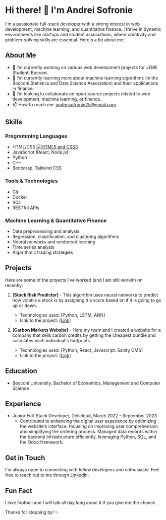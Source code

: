 # Hi there! 👋 I'm Andrei Sofronie

I'm a passionate full-stack developer with a strong interest in web development, machine learning, and quantitative finance. I thrive in dynamic environments like startups and student associations, where creativity and problem-solving skills are essential. Here's a bit about me:

## About Me

- 🔭 I’m currently working on various web development projects for JEME Studenti Bocconi.
- 🌱 I’m currently learning more about machine learning algorithms (in the Bocconi Statistics and Data Science Association) and their applications in finance.
- 👯 I’m looking to collaborate on open-source projects related to web development, machine learning, or finance.
- 📫 How to reach me: andreisofronie25@gmail.com

## Skills

### Programming Languages

- HTML/CSS [![HTML5 and CSS3](https://github.com/FransLopez/logo-images/blob/master/logos/html5andcss3.png)](http://www.w3.org/) 
- JavaScript (React, Node.js)
- Python
- C++
- Bootstrap, Tailwind CSS

### Tools & Technologies

- Git
- Docker
- SQL
- RESTful APIs

### Machine Learning & Quantitative Finance

- Data preprocessing and analysis
- Regression, classification, and clustering algorithms
- Neural networks and reinforced learning
- Time series analysis
- Algorithmic trading strategies

## Projects

Here are some of the projects I've worked (and I am still workin) on recently:

1. **[Stock Risk Predictor]** - This algorithm uses neural networks to predict how volatile a stock is by assigning it a score based on if it is going to go up or down.
   - Technologies used: [Python, LSTM, ANN]
   - Link to the project: [[Link](https://github.com/Sofro21/STOCK)]

2. **[Carbon Markets Website]** - Here my team and I created a website for a company that sells carbon credits by getting the cheapest bundle and calculates each individual's footprints.
   - Technologies used: [Python, React, Javascript. Sanity CMS]
   - Link to the project: [[Link](https://github.com/Sofro21/carbon-markets)]

## Education

- Bocconi University, Bachelor of Economics, Management and Computer Science

## Experience

- Junior Full-Stack Developer, Delicloud, March 2022 - September 2023
  - Contributed to enhancing the digital user experience by optimizing the website's interface, focusing on improving user comprehension and simplifying the ordering process. Managed data records within the backend infrastructure efficiently, leveraging Python, SQL, and the Odoo framework.


## Get in Touch

I'm always open to connecting with fellow developers and enthusiasts! Feel free to reach out to me through [LinkedIn]([https://www.linkedin.com/in/yourusername/](https://www.linkedin.com/in/andrei-sofronie-a035781b6/)).

## Fun Fact

I love football and I will talk all day long about it if you give me the chance.

Thanks for stopping by! ✨
